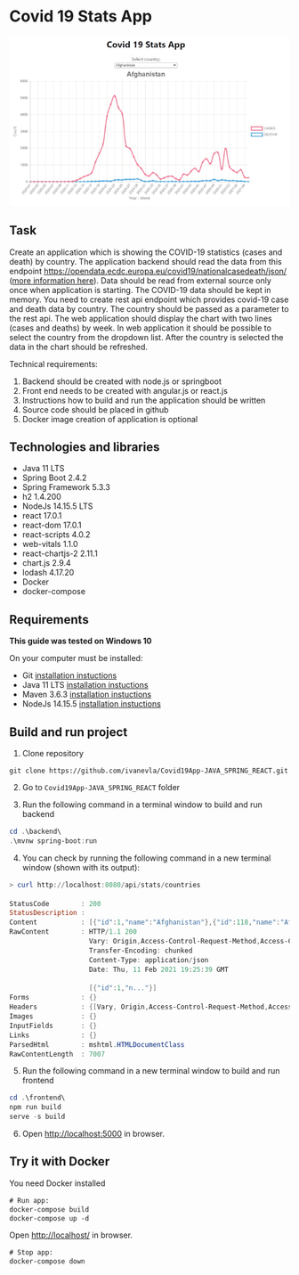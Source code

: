 # Covid 19 Stats App

![Alt text](/docs/screenshot.gif?raw=true "Covid 19 Stats App Screenshot")

## Task

Create an application which is showing the COVID-19 statistics (cases and death) by country. The application backend should read the data from this endpoint https://opendata.ecdc.europa.eu/covid19/nationalcasedeath/json/ ([more information here](https://www.ecdc.europa.eu/en/publications-data/data-national-14-day-notification-rate-covid-19)). Data should be read from external source only once when application is starting. The COVID-19 data should be kept in memory. You need to create rest api endpoint which provides covid-19 case and death data by country. The country should be passed as a parameter to the rest api. The web application should display the chart with two lines (cases and deaths) by week. In web application it should be possible to select the country from the dropdown list. After the country is selected the data in the chart should be refreshed.

Technical requirements:

1. Backend should be created with node.js or springboot
2. Front end needs to be created with angular.js or react.js
3. Instructions how to build and run the application should be written
4. Source code should be placed in github
5. Docker image creation of application is optional

## Technologies and libraries

- Java 11 LTS
- Spring Boot 2.4.2
- Spring Framework 5.3.3
- h2 1.4.200
- NodeJs 14.15.5 LTS
- react 17.0.1
- react-dom 17.0.1
- react-scripts 4.0.2
- web-vitals 1.1.0
- react-chartjs-2 2.11.1
- chart.js 2.9.4
- lodash 4.17.20
- Docker
- docker-compose

## Requirements

**This guide was tested on Windows 10**

On your computer must be installed:

- Git [installation instuctions](https://git-scm.com/book/en/v2/Getting-Started-Installing-Git)
- Java 11 LTS [installation instuctions](https://www.oracle.com/java/technologies/javase-downloads.html)
- Maven 3.6.3 [installation instuctions](http://maven.apache.org/install.html)
- NodeJs 14.15.5 [installation instuctions](https://nodejs.org/en/download/)

## Build and run project

1. Clone repository

```
git clone https://github.com/ivanevla/Covid19App-JAVA_SPRING_REACT.git
```

2. Go to <code>Covid19App-JAVA_SPRING_REACT</code> folder

3. Run the following command in a terminal window to build and run backend

```powershell
cd .\backend\
.\mvnw spring-boot:run
```

4. You can check by running the following command in a new terminal window (shown with its output):

```powershell
> curl http://localhost:8080/api/stats/countries

StatusCode        : 200
StatusDescription :
Content           : [{"id":1,"name":"Afghanistan"},{"id":118,"name":"Africa (total)"},{"id":235,"name":"Albania"},{"id":334,"name":"Algeria"},{"id":451,"name":"America (total)"},{"id":568,"name":"Andorra"},{"id":665,"nam..."}]
RawContent        : HTTP/1.1 200
                    Vary: Origin,Access-Control-Request-Method,Access-Control-Request-Headers
                    Transfer-Encoding: chunked
                    Content-Type: application/json
                    Date: Thu, 11 Feb 2021 19:25:39 GMT

                    [{"id":1,"n..."}]
Forms             : {}
Headers           : {[Vary, Origin,Access-Control-Request-Method,Access-Control-Request-Headers], [Transfer-Encoding, chunked], [Content-Type, application/json], [Date, Thu, 1 Feb 2021 19:25:39 GMT]}
Images            : {}
InputFields       : {}
Links             : {}
ParsedHtml        : mshtml.HTMLDocumentClass
RawContentLength  : 7007
```

5. Run the following command in a new terminal window to build and run frontend

```powershell
cd .\frontend\
npm run build
serve -s build
```

6. Open [http://localhost:5000](http://localhost:5000) in browser.

## Try it with Docker

You need Docker installed

```
# Run app:
docker-compose build
docker-compose up -d
```

Open [http://localhost/](http://localhost/) in browser.

```
# Stop app:
docker-compose down
```
